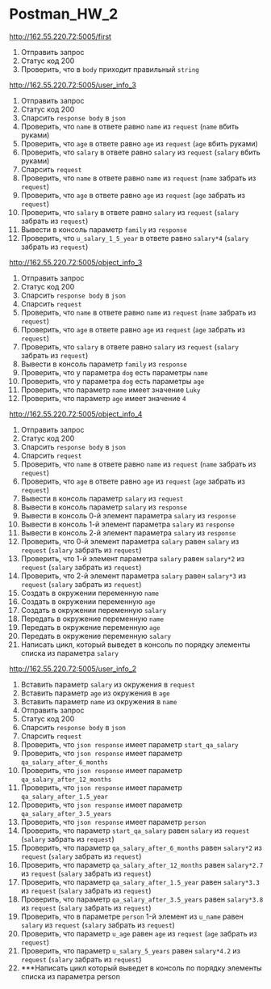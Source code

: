 # Postman_HW_2

http://162.55.220.72:5005/first
1. Отправить запрос
2. Статус код 200
3. Проверить, что в `body` приходит правильный `string`

http://162.55.220.72:5005/user_info_3
1. Отправить запрос
2. Статус код 200
3. Спарсить `response body` в `json`
4. Проверить, что `name` в ответе равно `name` из `request` (`name` вбить руками)
5. Проверить, что `age` в ответе равно `age` из `request` (`age` вбить руками)
6. Проверить, что `salary` в ответе равно `salary` из `request` (`salary` вбить руками)
7. Спарсить `request`
8. Проверить, что `name` в ответе равно `name` из `request` (`name` забрать из `request`)
9. Проверить, что `age` в ответе равно `age` из `request` (`age` забрать из `request`)
10. Проверить, что `salary` в ответе равно `salary` из `request` (`salary` забрать из `request`)
11. Вывести в консоль параметр `family` из `response`
12. Проверить, что `u_salary_1_5_year` в ответе равно `salary*4` (`salary` забрать из `request`)

http://162.55.220.72:5005/object_info_3
1. Отправить запрос
2. Статус код 200
3. Спарсить `response body` в `json`
4. Спарсить `request`
5. Проверить, что `name` в ответе равно `name` из `request` (`name` забрать из `request`)
6. Проверить, что `age` в ответе равно `age` из `request` (`age` забрать из `request`)
7. Проверить, что `salary` в ответе равно `salary` из `request` (`salary` забрать из `request`)
8. Вывести в консоль параметр `family` из `response`
9. Проверить, что у параметра `dog` есть параметры `name`
10. Проверить, что у параметра `dog` есть параметры `age`
11. Проверить, что параметр `name` имеет значение `Luky`
12. Проверить, что параметр `age` имеет значение `4`

http://162.55.220.72:5005/object_info_4
1. Отправить запрос
2. Статус код 200
3. Спарсить `response body` в `json`
4. Спарсить `request`
5. Проверить, что `name` в ответе равно `name` из `request` (`name` забрать из `request`)
6. Проверить, что `age` в ответе равно `age` из `request` (`age` забрать из `request`)
7. Вывести в консоль параметр `salary` из `request`
8. Вывести в консоль параметр `salary` из `response`
9. Вывести в консоль 0-й элемент параметра `salary` из `response`
10. Вывести в консоль 1-й элемент параметра `salary` из `response`
11. Вывести в консоль 2-й элемент параметра `salary` из `response`
12. Проверить, что 0-й элемент параметра `salary` равен `salary` из `request` (`salary` забрать из `request`)
13. Проверить, что 1-й элемент параметра `salary` равен `salary*2` из `request` (`salary` забрать из `request`)
14. Проверить, что 2-й элемент параметра `salary` равен `salary*3` из `request` (`salary` забрать из `request`)
15. Создать в окружении переменную `name`
16. Создать в окружении переменную `age`
17. Создать в окружении переменную `salary`
18. Передать в окружение переменную `name`
19. Передать в окружение переменную `age`
20. Передать в окружение переменную `salary`
21. Написать цикл, который выведет в консоль по порядку элементы списка из параметра `salary`

http://162.55.220.72:5005/user_info_2
1. Вставить параметр `salary` из окружения в `request`
2. Вставить параметр `age` из окружения в `age`
3. Вставить параметр `name` из окружения в `name`
4. Отправить запрос
5. Статус код 200
6. Спарсить `response body` в `json`
7. Спарсить `request`
8. Проверить, что `json response` имеет параметр `start_qa_salary`
9. Проверить, что `json response` имеет параметр `qa_salary_after_6_months`
10. Проверить, что `json response` имеет параметр `qa_salary_after_12_months`
11. Проверить, что `json response` имеет параметр `qa_salary_after_1.5_year`
12. Проверить, что `json response` имеет параметр `qa_salary_after_3.5_years`
13. Проверить, что `json response` имеет параметр `person`
14. Проверить, что параметр `start_qa_salary` равен `salary` из `request` (`salary` забрать из `request`)
15. Проверить, что параметр `qa_salary_after_6_months` равен `salary*2` из `request` (`salary` забрать из `request`)
16. Проверить, что параметр `qa_salary_after_12_months` равен `salary*2.7` из `request` (`salary` забрать из `request`)
17. Проверить, что параметр `qa_salary_after_1.5_year` равен `salary*3.3` из `request` (`salary` забрать из `request`)
18. Проверить, что параметр `qa_salary_after_3.5_years` равен `salary*3.8` из `request` (`salary` забрать из `request`)
19. Проверить, что в параметре `person` 1-й элемент из `u_name` равен `salary` из `request` (`salary` забрать из `request`)
20. Проверить, что параметр `u_age` равен `age` из `request` (`age` забрать из `request`)
21. Проверить, что параметр `u_salary_5_years` равен `salary*4.2` из `request` (`salary` забрать из `request`)
22. ***Написать цикл который выведет в консоль по порядку элементы списка из параметра person
